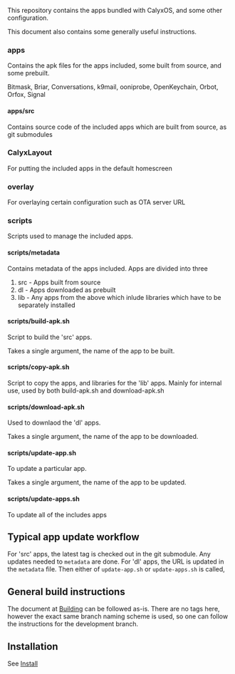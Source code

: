 This repository contains the apps bundled with CalyxOS, and some other configuration.

This document also contains some generally useful instructions.

### apps
Contains the apk files for the apps included, some built from source, and some prebuilt.

Bitmask, Briar, Conversations, k9mail, ooniprobe, OpenKeychain, Orbot, Orfox, Signal

#### apps/src
Contains source code of the included apps which are built from source, as git submodules

### CalyxLayout
For putting the included apps in the default homescreen

### overlay
For overlaying certain configuration such as OTA server URL

### scripts
Scripts used to manage the included apps.

#### scripts/metadata
Contains metadata of the apps included.
Apps are divided into three
1. src - Apps built from source
2. dl - Apps downloaded as prebuilt
3. lib - Any apps from the above which inlude libraries which have to be separately installed

#### scripts/build-apk.sh
Script to build the 'src' apps.

Takes a single argument, the name of the app to be built.

#### scripts/copy-apk.sh
Script to copy the apps, and libraries for the 'lib' apps.
Mainly for internal use, used by both build-apk.sh and download-apk.sh

#### scripts/download-apk.sh
Used to downlaod the 'dl' apps.

Takes a single argument, the name of the app to be downloaded.

#### scripts/update-app.sh
To update a particular app.

Takes a single argument, the name of the app to be updated.

#### scripts/update-apps.sh
To update all of the includes apps


## Typical app update workflow

For 'src' apps, the latest tag is checked out in the git submodule.
Any updates needed to `metadata` are done.
For 'dl' apps, the URL is updated in the `metadata` file.
Then either of `update-app.sh` or `update-apps.sh` is called,


## General build instructions
The document at [Building](https://copperhead.co/android/docs/building) can be followed as-is.
There are no tags here, however the exact same branch naming scheme is used, so one can follow the
instructions for the development branch.

## Installation
See [Install](https://copperhead.co/android/docs/install)